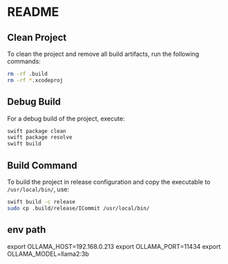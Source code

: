 # README

## Clean Project

To clean the project and remove all build artifacts, run the following commands:

```bash
rm -rf .build
rm -rf *.xcodeproj
```

## Debug Build

For a debug build of the project, execute:

```bash
swift package clean
swift package resolve
swift build
```

## Build Command

To build the project in release configuration and copy the executable to `/usr/local/bin/`, use:

```bash
swift build -c release
sudo cp .build/release/ICommit /usr/local/bin/
```

## env path
export OLLAMA_HOST=192.168.0.213
export OLLAMA_PORT=11434
export OLLAMA_MODEL=llama2:3b
